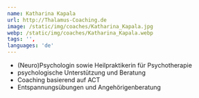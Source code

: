 ```yaml
---
name: Katharina Kapala
url: http://Thalamus-Coaching.de
image: /static/img/coaches/Katharina_Kapala.jpg
webp: /static/img/coaches/Katharina_Kapala.webp
tags: '',
languages: 'de'
---
```


<ul><li>(Neuro)Psychologin sowie Heilpraktikerin für Psychotherapie</li><li>psychologische Unterstützung und Beratung</li><li>Coaching basierend auf ACT</li><li>Entspannungsübungen und Angehörigenberatung&nbsp;</li></ul>
